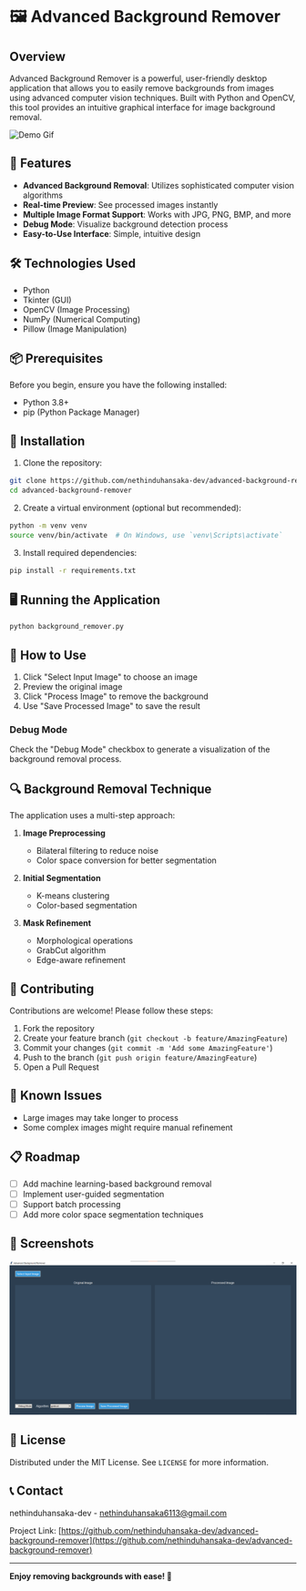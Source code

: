 # 🖼️ Advanced Background Remover

## Overview

Advanced Background Remover is a powerful, user-friendly desktop application that allows you to easily remove backgrounds from images using advanced computer vision techniques. Built with Python and OpenCV, this tool provides an intuitive graphical interface for image background removal.

![Demo Gif](demo.gif)

## 🌟 Features

- **Advanced Background Removal**: Utilizes sophisticated computer vision algorithms
- **Real-time Preview**: See processed images instantly
- **Multiple Image Format Support**: Works with JPG, PNG, BMP, and more
- **Debug Mode**: Visualize background detection process
- **Easy-to-Use Interface**: Simple, intuitive design

## 🛠 Technologies Used

- Python
- Tkinter (GUI)
- OpenCV (Image Processing)
- NumPy (Numerical Computing)
- Pillow (Image Manipulation)

## 📦 Prerequisites

Before you begin, ensure you have the following installed:

- Python 3.8+
- pip (Python Package Manager)

## 🚀 Installation

1. Clone the repository:
```bash
git clone https://github.com/nethinduhansaka-dev/advanced-background-remover.git
cd advanced-background-remover
```

2. Create a virtual environment (optional but recommended):
```bash
python -m venv venv
source venv/bin/activate  # On Windows, use `venv\Scripts\activate`
```

3. Install required dependencies:
```bash
pip install -r requirements.txt
```

## 🖥️ Running the Application

```bash
python background_remover.py
```

## 📝 How to Use

1. Click "Select Input Image" to choose an image
2. Preview the original image
3. Click "Process Image" to remove the background
4. Use "Save Processed Image" to save the result

### Debug Mode

Check the "Debug Mode" checkbox to generate a visualization of the background removal process.

## 🔍 Background Removal Technique

The application uses a multi-step approach:

1. **Image Preprocessing**
   - Bilateral filtering to reduce noise
   - Color space conversion for better segmentation

2. **Initial Segmentation**
   - K-means clustering
   - Color-based segmentation

3. **Mask Refinement**
   - Morphological operations
   - GrabCut algorithm
   - Edge-aware refinement

## 🤝 Contributing

Contributions are welcome! Please follow these steps:

1. Fork the repository
2. Create your feature branch (`git checkout -b feature/AmazingFeature`)
3. Commit your changes (`git commit -m 'Add some AmazingFeature'`)
4. Push to the branch (`git push origin feature/AmazingFeature`)
5. Open a Pull Request

## 🐛 Known Issues

- Large images may take longer to process
- Some complex images might require manual refinement

## 📋 Roadmap

- [ ] Add machine learning-based background removal
- [ ] Implement user-guided segmentation
- [ ] Support batch processing
- [ ] Add more color space segmentation techniques

## 📸 Screenshots

![User Interface](image.png)


## 📄 License

Distributed under the MIT License. See `LICENSE` for more information.

## 📞 Contact

nethinduhansaka-dev - [nethinduhansaka6113@gmail.com](mailto:nethinduhansaka6113@gmail.com)

Project Link: [https://github.com/nethinduhansaka-dev/advanced-background-remover](https://github.com/nethinduhansaka-dev/advanced-background-remover)

---

**Enjoy removing backgrounds with ease! 🎨**